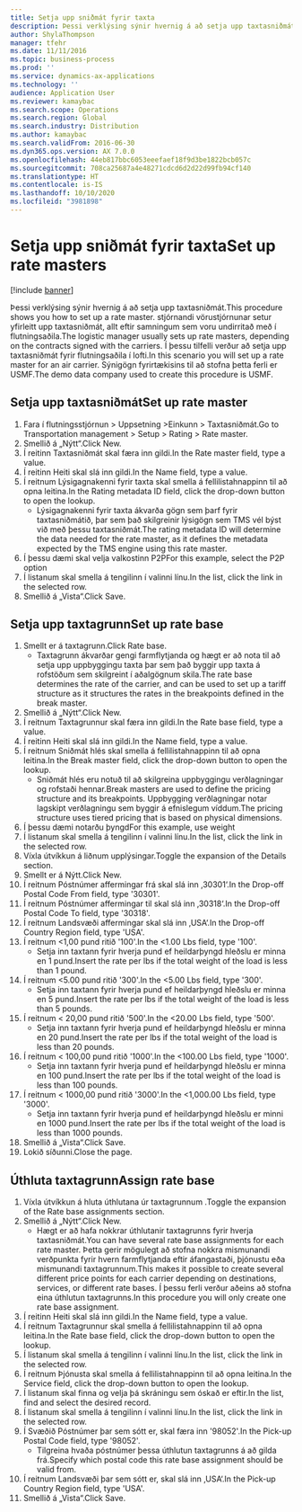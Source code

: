 ```yaml
---
title: Setja upp sniðmát fyrir taxta
description: Þessi verklýsing sýnir hvernig á að setja upp taxtasniðmát.
author: ShylaThompson
manager: tfehr
ms.date: 11/11/2016
ms.topic: business-process
ms.prod: ''
ms.service: dynamics-ax-applications
ms.technology: ''
audience: Application User
ms.reviewer: kamaybac
ms.search.scope: Operations
ms.search.region: Global
ms.search.industry: Distribution
ms.author: kamaybac
ms.search.validFrom: 2016-06-30
ms.dyn365.ops.version: AX 7.0.0
ms.openlocfilehash: 44eb817bbc6053eeefaef18f9d3be1822bcb057c
ms.sourcegitcommit: 708ca25687a4e48271cdcd6d2d22d99fb94cf140
ms.translationtype: HT
ms.contentlocale: is-IS
ms.lasthandoff: 10/10/2020
ms.locfileid: "3981898"
---
```

# <a name="set-up-rate-masters"></a><span data-ttu-id="e577a-103">Setja upp sniðmát fyrir taxta</span><span class="sxs-lookup"><span data-stu-id="e577a-103">Set up rate masters</span></span>

[!include [banner](../../includes/banner.md)]

<span data-ttu-id="e577a-104">Þessi verklýsing sýnir hvernig á að setja upp taxtasniðmát.</span><span class="sxs-lookup"><span data-stu-id="e577a-104">This procedure shows you how to set up a rate master.</span></span> <span data-ttu-id="e577a-105">stjórnandi vörustjórnunar setur yfirleitt upp taxtasniðmát, allt eftir samningum sem voru undirritað með í flutningsaðila.</span><span class="sxs-lookup"><span data-stu-id="e577a-105">The logistic manager usually sets up rate masters, depending on the contracts signed with the carriers.</span></span> <span data-ttu-id="e577a-106">Í þessu tilfelli verður að setja upp taxtasniðmát fyrir flutningsaðila í lofti.</span><span class="sxs-lookup"><span data-stu-id="e577a-106">In this scenario you will set up a rate master for an air carrier.</span></span> <span data-ttu-id="e577a-107">Sýnigögn fyrirtækisins til að stofna þetta ferli er USMF.</span><span class="sxs-lookup"><span data-stu-id="e577a-107">The demo data company used to create this procedure is USMF.</span></span>


## <a name="set-up-rate-master"></a><span data-ttu-id="e577a-108">Setja upp taxtasniðmát</span><span class="sxs-lookup"><span data-stu-id="e577a-108">Set up rate master</span></span>
1. <span data-ttu-id="e577a-109">Fara í flutningsstjórnun > Uppsetning >Einkunn > Taxtasniðmát.</span><span class="sxs-lookup"><span data-stu-id="e577a-109">Go to Transportation management > Setup > Rating > Rate master.</span></span>
2. <span data-ttu-id="e577a-110">Smellið á „Nýtt“.</span><span class="sxs-lookup"><span data-stu-id="e577a-110">Click New.</span></span>
3. <span data-ttu-id="e577a-111">Í reitinn Taxtasniðmát skal færa inn gildi.</span><span class="sxs-lookup"><span data-stu-id="e577a-111">In the Rate master field, type a value.</span></span>
4. <span data-ttu-id="e577a-112">Í reitinn Heiti skal slá inn gildi.</span><span class="sxs-lookup"><span data-stu-id="e577a-112">In the Name field, type a value.</span></span>
5. <span data-ttu-id="e577a-113">Í reitnum Lýsigagnakenni fyrir taxta skal smella á fellilistahnappinn til að opna leitina.</span><span class="sxs-lookup"><span data-stu-id="e577a-113">In the Rating metadata ID field, click the drop-down button to open the lookup.</span></span>
    * <span data-ttu-id="e577a-114">Lýsigagnakenni fyrir taxta ákvarða gögn sem þarf fyrir taxtasniðmátið, þar sem það skilgreinir lýsigögn sem TMS vél býst við með þessu taxtasniðmát.</span><span class="sxs-lookup"><span data-stu-id="e577a-114">The rating metadata ID will determine the data needed for the rate master, as it defines the metadata expected by the TMS engine using this rate master.</span></span>  
6. <span data-ttu-id="e577a-115">Í þessu dæmi skal velja valkostinn P2P</span><span class="sxs-lookup"><span data-stu-id="e577a-115">For this example, select the P2P option</span></span>
7. <span data-ttu-id="e577a-116">Í listanum skal smella á tengilinn í valinni línu.</span><span class="sxs-lookup"><span data-stu-id="e577a-116">In the list, click the link in the selected row.</span></span>
8. <span data-ttu-id="e577a-117">Smellið á „Vista“.</span><span class="sxs-lookup"><span data-stu-id="e577a-117">Click Save.</span></span>

## <a name="set-up-rate-base"></a><span data-ttu-id="e577a-118">Setja upp taxtagrunn</span><span class="sxs-lookup"><span data-stu-id="e577a-118">Set up rate base</span></span>
1. <span data-ttu-id="e577a-119">Smellt er á taxtagrunn.</span><span class="sxs-lookup"><span data-stu-id="e577a-119">Click Rate base.</span></span>
    * <span data-ttu-id="e577a-120">Taxtagrunn ákvarðar gengi farmflytjanda og hægt er að nota til að setja upp uppbyggingu taxta þar sem það byggir upp taxta á rofstöðum sem skilgreint í aðalgögnum skila.</span><span class="sxs-lookup"><span data-stu-id="e577a-120">The rate base determines the rate of the carrier, and can be used to set up a tariff structure as it structures the rates in the breakpoints defined in the break master.</span></span>  
2. <span data-ttu-id="e577a-121">Smellið á „Nýtt“.</span><span class="sxs-lookup"><span data-stu-id="e577a-121">Click New.</span></span>
3. <span data-ttu-id="e577a-122">Í reitnum Taxtagrunnur skal færa inn gildi.</span><span class="sxs-lookup"><span data-stu-id="e577a-122">In the Rate base field, type a value.</span></span>
4. <span data-ttu-id="e577a-123">Í reitinn Heiti skal slá inn gildi.</span><span class="sxs-lookup"><span data-stu-id="e577a-123">In the Name field, type a value.</span></span>
5. <span data-ttu-id="e577a-124">Í reitnum Sniðmát hlés skal smella á fellilistahnappinn til að opna leitina.</span><span class="sxs-lookup"><span data-stu-id="e577a-124">In the Break master field, click the drop-down button to open the lookup.</span></span>
    * <span data-ttu-id="e577a-125">Sniðmát hlés eru notuð til að skilgreina uppbyggingu verðlagningar og rofstaði hennar.</span><span class="sxs-lookup"><span data-stu-id="e577a-125">Break masters are used to define the pricing structure and its breakpoints.</span></span> <span data-ttu-id="e577a-126">Uppbygging verðlagningar notar lagskipt verðlagningu sem byggir á efnislegum víddum.</span><span class="sxs-lookup"><span data-stu-id="e577a-126">The pricing structure uses tiered pricing that is based on physical dimensions.</span></span>  
6. <span data-ttu-id="e577a-127">Í þessu dæmi notarðu þyngd</span><span class="sxs-lookup"><span data-stu-id="e577a-127">For this example, use weight</span></span>
7. <span data-ttu-id="e577a-128">Í listanum skal smella á tengilinn í valinni línu.</span><span class="sxs-lookup"><span data-stu-id="e577a-128">In the list, click the link in the selected row.</span></span>
8. <span data-ttu-id="e577a-129">Víxla útvíkkun á liðnum upplýsingar.</span><span class="sxs-lookup"><span data-stu-id="e577a-129">Toggle the expansion of the Details section.</span></span>
9. <span data-ttu-id="e577a-130">Smellt er á Nýtt.</span><span class="sxs-lookup"><span data-stu-id="e577a-130">Click New.</span></span>
10. <span data-ttu-id="e577a-131">Í reitnum Póstnúmer affermingar frá skal slá inn ‚30301‘.</span><span class="sxs-lookup"><span data-stu-id="e577a-131">In the Drop-off Postal Code From field, type '30301'.</span></span>
11. <span data-ttu-id="e577a-132">Í reitnum Póstnúmer affermingar til skal slá inn ‚30318‘.</span><span class="sxs-lookup"><span data-stu-id="e577a-132">In the Drop-off Postal Code To field, type '30318'.</span></span>
12. <span data-ttu-id="e577a-133">Í reitnum Landsvæði affermingar skal slá inn ‚USA‘.</span><span class="sxs-lookup"><span data-stu-id="e577a-133">In the Drop-off Country Region field, type 'USA'.</span></span>
13. <span data-ttu-id="e577a-134">Í reitnum <1,00 pund ritið '100'.</span><span class="sxs-lookup"><span data-stu-id="e577a-134">In the <1.00 Lbs field, type '100'.</span></span>
    * <span data-ttu-id="e577a-135">Setja inn taxtann fyrir hverja pund ef heildarþyngd hleðslu er minna en 1 pund.</span><span class="sxs-lookup"><span data-stu-id="e577a-135">Insert the rate per lbs if the total weight of the load is less than 1 pound.</span></span>  
14. <span data-ttu-id="e577a-136">Í reitnum <5.00 pund ritið '300'.</span><span class="sxs-lookup"><span data-stu-id="e577a-136">In the <5.00 Lbs field, type '300'.</span></span>
    * <span data-ttu-id="e577a-137">Setja inn taxtann fyrir hverja pund ef heildarþyngd hleðslu er minna en 5 pund.</span><span class="sxs-lookup"><span data-stu-id="e577a-137">Insert the rate per lbs if the total weight of the load is less than 5 pounds.</span></span>  
15. <span data-ttu-id="e577a-138">Í reitnum < 20,00 pund ritið '500'.</span><span class="sxs-lookup"><span data-stu-id="e577a-138">In the <20.00 Lbs field, type '500'.</span></span>
    * <span data-ttu-id="e577a-139">Setja inn taxtann fyrir hverja pund ef heildarþyngd hleðslu er minna en 20 pund.</span><span class="sxs-lookup"><span data-stu-id="e577a-139">Insert the rate per lbs if the total weight of the load is less than 20 pounds.</span></span>  
16. <span data-ttu-id="e577a-140">Í reitnum < 100,00 pund ritið '1000'.</span><span class="sxs-lookup"><span data-stu-id="e577a-140">In the <100.00 Lbs field, type '1000'.</span></span>
    * <span data-ttu-id="e577a-141">Setja inn taxtann fyrir hverja pund ef heildarþyngd hleðslu er minna en 100 pund.</span><span class="sxs-lookup"><span data-stu-id="e577a-141">Insert the rate per lbs if the total weight of the load is less than 100 pounds.</span></span>  
17. <span data-ttu-id="e577a-142">Í reitnum < 1000,00 pund ritið '3000'.</span><span class="sxs-lookup"><span data-stu-id="e577a-142">In the <1,000.00 Lbs field, type '3000'.</span></span>
    * <span data-ttu-id="e577a-143">Setja inn taxtann fyrir hverja pund ef heildarþyngd hleðslu er minni en 1000 pund.</span><span class="sxs-lookup"><span data-stu-id="e577a-143">Insert the rate per lbs if the total weight of the load is less than 1000 pounds.</span></span>  
18. <span data-ttu-id="e577a-144">Smellið á „Vista“.</span><span class="sxs-lookup"><span data-stu-id="e577a-144">Click Save.</span></span>
19. <span data-ttu-id="e577a-145">Lokið síðunni.</span><span class="sxs-lookup"><span data-stu-id="e577a-145">Close the page.</span></span>

## <a name="assign-rate-base"></a><span data-ttu-id="e577a-146">Úthluta taxtagrunn</span><span class="sxs-lookup"><span data-stu-id="e577a-146">Assign rate base</span></span>
1. <span data-ttu-id="e577a-147">Víxla útvíkkun á hluta úthlutana úr taxtagrunnum .</span><span class="sxs-lookup"><span data-stu-id="e577a-147">Toggle the expansion of the Rate base assignments section.</span></span>
2. <span data-ttu-id="e577a-148">Smellið á „Nýtt“.</span><span class="sxs-lookup"><span data-stu-id="e577a-148">Click New.</span></span>
    * <span data-ttu-id="e577a-149">Hægt er að hafa nokkrar úthlutanir taxtagrunns fyrir hverja taxtasniðmát.</span><span class="sxs-lookup"><span data-stu-id="e577a-149">You can have several rate base assignments for each rate master.</span></span> <span data-ttu-id="e577a-150">Þetta gerir mögulegt að stofna nokkra mismunandi verðpunkta fyrir hvern farmflytjanda eftir áfangastaði, þjónustu eða mismunandi taxtagrunnum.</span><span class="sxs-lookup"><span data-stu-id="e577a-150">This makes it possible to create several different price points for each carrier depending on destinations, services, or different rate bases.</span></span> <span data-ttu-id="e577a-151">Í þessu ferli verður aðeins að stofna eina úthlutun taxtagrunns.</span><span class="sxs-lookup"><span data-stu-id="e577a-151">In this procedure you will only create one rate base assignment.</span></span>  
3. <span data-ttu-id="e577a-152">Í reitinn Heiti skal slá inn gildi.</span><span class="sxs-lookup"><span data-stu-id="e577a-152">In the Name field, type a value.</span></span>
4. <span data-ttu-id="e577a-153">Í reitnum Taxtagrunnur skal smella á fellilistahnappinn til að opna leitina.</span><span class="sxs-lookup"><span data-stu-id="e577a-153">In the Rate base field, click the drop-down button to open the lookup.</span></span>
5. <span data-ttu-id="e577a-154">Í listanum skal smella á tengilinn í valinni línu.</span><span class="sxs-lookup"><span data-stu-id="e577a-154">In the list, click the link in the selected row.</span></span>
6. <span data-ttu-id="e577a-155">Í reitnum Þjónusta skal smella á fellilistahnappinn til að opna leitina.</span><span class="sxs-lookup"><span data-stu-id="e577a-155">In the Service field, click the drop-down button to open the lookup.</span></span>
7. <span data-ttu-id="e577a-156">Í listanum skal finna og velja þá skráningu sem óskað er eftir.</span><span class="sxs-lookup"><span data-stu-id="e577a-156">In the list, find and select the desired record.</span></span>
8. <span data-ttu-id="e577a-157">Í listanum skal smella á tengilinn í valinni línu.</span><span class="sxs-lookup"><span data-stu-id="e577a-157">In the list, click the link in the selected row.</span></span>
9. <span data-ttu-id="e577a-158">Í Svæðið Póstnúmer þar sem sótt er, skal færa inn '98052'.</span><span class="sxs-lookup"><span data-stu-id="e577a-158">In the Pick-up Postal Code field, type '98052'.</span></span>
    * <span data-ttu-id="e577a-159">Tilgreina hvaða póstnúmer þessa úthlutun taxtagrunns á að gilda frá.</span><span class="sxs-lookup"><span data-stu-id="e577a-159">Specify which postal code this rate base assignment should be valid from.</span></span>    
10. <span data-ttu-id="e577a-160">Í reitnum Landsvæði þar sem sótt er, skal slá inn ‚USA‘.</span><span class="sxs-lookup"><span data-stu-id="e577a-160">In the Pick-up Country Region field, type 'USA'.</span></span>
11. <span data-ttu-id="e577a-161">Smellið á „Vista“.</span><span class="sxs-lookup"><span data-stu-id="e577a-161">Click Save.</span></span>

